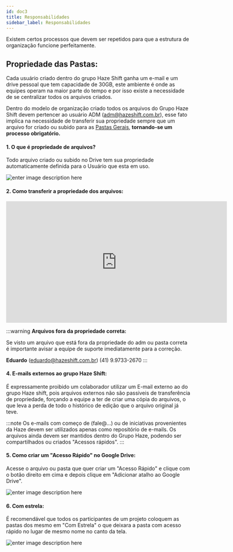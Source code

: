 ```yaml
---
id: doc3
title: Responsabilidades
sidebar_label: Responsabilidades
---
```


Existem certos processos que devem ser repetidos para que a estrutura de organização funcione perfeitamente.

## Propriedade das Pastas:

Cada usuário criado dentro do grupo Haze Shift ganha um e-mail e um drive pessoal que tem capacidade de 30GB, este ambiente é onde as equipes operam na maior parte do tempo e por isso existe a necessidade de se centralizar todos os arquivos criados.

Dentro do modelo de organização criado todos os arquivos do Grupo Haze Shift devem pertencer ao usuário ADM (adm@hazeshift.com.br), esse fato implica na necessidade de transferir sua propriedade sempre que um arquivo for criado ou subido para as [Pastas Gerais](#2-como-transferir-a-propriedade-dos-arquivos), **tornando-se um processo obrigatório.**

#### 1. O que é propriedade de arquivos?
Todo arquivo criado ou subido no Drive tem sua propriedade automaticamente definida para o Usuário que esta em uso.

![enter image description here](https://hackathonacademy.com.br/wp-content/uploads/2021/03/3-02.png)

#### 2. Como transferir a propriedade dos arquivos:

<iframe width="600" height="330" src="https://www.youtube.com/embed/ZgzfeyqN86Y" frameborder="0" allow="accelerometer; autoplay; clipboard-write; encrypted-media; gyroscope; picture-in-picture" allowfullscreen></iframe>


:::warning
**Arquivos fora da propriedade correta:**

Se visto um arquivo que está fora da propriedade do adm ou pasta correta é importante avisar a equipe de suporte imediatamente para a correção.

**Eduardo** (eduardo@hazeshift.com.br) (41) 9.9733-2670
:::

#### 4. E-mails externos ao grupo Haze Shift:
É expressamente proibido um colaborador utilizar um E-mail externo ao do grupo Haze shift, pois arquivos externos não são passiveis de transferência de propriedade, forçando a equipe a ter de criar uma cópia do arquivos, o que leva a perda de todo o histórico de edição que o arquivo original já teve.

:::note
Os e-mails com começo de (fale@...) ou de iniciativas provenientes da Haze devem ser utilizados apenas como repositório de e-mails. Os arquivos ainda devem ser mantidos dentro do Grupo Haze, podendo ser compartilhados ou criados "Acessos rápidos".
:::

#### 5. Como criar um "Acesso Rápido" no Google Drive:
Acesse o arquivo ou pasta que quer criar um "Acesso Rápido" e clique com o botão direito em cima e depois clique em "Adicionar atalho ao Google Drive".

![enter image description here](https://hackathonacademy.com.br/wp-content/uploads/2021/03/4-03.png)


#### 6. Com estrela:
É recomendável que todos os participantes de um projeto coloquem as pastas dos mesmo em "Com Estrela" o que deixara a pasta com acesso rápido no lugar de mesmo nome no canto da tela.

![enter image description here](https://hackathonacademy.com.br/wp-content/uploads/2021/03/9-01.png)